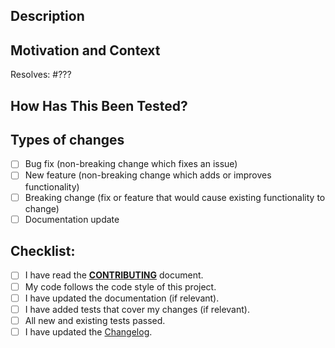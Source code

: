 <!--- Provide a general summary of your changes in the Title above -->

## Description
<!--- Describe your changes in detail -->

## Motivation and Context
<!--- Why is this change required? What problem does it solve? -->
<!-- Replace ??? with the issue number that this pull request resolves. -->
Resolves: #???

## How Has This Been Tested?
<!--- Please describe in detail how you tested your changes. -->
<!--- Include details of your testing environment, and the tests you ran to -->
<!--- see how your change affects other areas of the code, etc. -->

## Types of changes
<!--- What types of changes does your code introduce? Put an `x` in all the boxes that apply: -->
- [ ] Bug fix (non-breaking change which fixes an issue)
- [ ] New feature (non-breaking change which adds or improves functionality)
- [ ] Breaking change (fix or feature that would cause existing functionality to change)
- [ ] Documentation update

## Checklist:
<!--- Go over all the following points, and put an `x` in all the boxes that apply. -->
<!--- If you're unsure about any of these, don't hesitate to ask. We're here to help! -->
- [ ] I have read the [**CONTRIBUTING**](https://github.com/glotzerlab/garnett/blob/master/CONTRIBUTING.md) document.
- [ ] My code follows the code style of this project.
- [ ] I have updated the documentation (if relevant).
- [ ] I have added tests that cover my changes (if relevant).
- [ ] All new and existing tests passed.
- [ ] I have updated the [Changelog](https://github.com/glotzerlab/garnett/blob/master/ChangeLog.rst).
